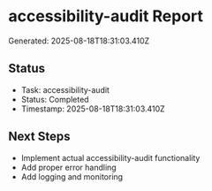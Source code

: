 # accessibility-audit Report

Generated: 2025-08-18T18:31:03.410Z

## Status
- Task: accessibility-audit
- Status: Completed
- Timestamp: 2025-08-18T18:31:03.410Z

## Next Steps
- Implement actual accessibility-audit functionality
- Add proper error handling
- Add logging and monitoring

